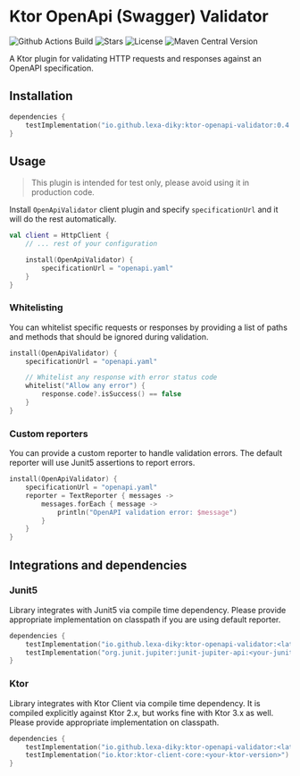 # Ktor OpenApi (Swagger) Validator

![Github Actions Build](https://img.shields.io/github/actions/workflow/status/lexa-diky/ktor-openapi-validator/build.yml)
![Stars](https://img.shields.io/github/stars/lexa-diky/ktor-openapi-validator)
![License](https://img.shields.io/github/license/lexa-diky/ktor-openapi-validator)
![Maven Central Version](https://img.shields.io/maven-central/v/io.github.lexa-diky/ktor-openapi-validator)

A Ktor plugin for validating HTTP requests and responses against an OpenAPI specification.

## Installation

```kotlin
dependencies {
    testImplementation("io.github.lexa-diky:ktor-openapi-validator:0.4.0")
}
```

## Usage

> This plugin is intended for test only, please avoid using it in production code.

Install `OpenApiValidator` client plugin and specify `specificationUrl` and it will do the rest automatically.

```kotlin
val client = HttpClient {
    // ... rest of your configuration

    install(OpenApiValidator) {
        specificationUrl = "openapi.yaml"
    }
}
```

### Whitelisting

You can whitelist specific requests or responses by providing a list of paths and methods that should be ignored during
validation.

```kotlin
install(OpenApiValidator) {
    specificationUrl = "openapi.yaml"

    // Whitelist any response with error status code
    whitelist("Allow any error") {
        response.code?.isSuccess() == false
    }
}
```

### Custom reporters

You can provide a custom reporter to handle validation errors. The default reporter will use Junit5 assertions to report
errors.

```kotlin
install(OpenApiValidator) {
    specificationUrl = "openapi.yaml"
    reporter = TextReporter { messages ->
        messages.forEach { message ->
            println("OpenAPI validation error: $message")
        }
    }
}
```

## Integrations and dependencies

### Junit5

Library integrates with Junit5 via compile time dependency.
Please provide appropriate implementation on classpath if you are using default reporter.

```kotlin
dependencies {
    testImplementation("io.github.lexa-diky:ktor-openapi-validator:<latest-version>")
    testImplementation("org.junit.jupiter:junit-jupiter-api:<your-junit-version>")
}
```

### Ktor

Library integrates with Ktor Client via compile time dependency. 
It is compiled explicitly against Ktor 2.x, but works fine with Ktor 3.x as well.
Please provide appropriate implementation on classpath.

```kotlin
dependencies {
    testImplementation("io.github.lexa-diky:ktor-openapi-validator:<latest-version>")
    testImplementation("io.ktor:ktor-client-core:<your-ktor-version>")
}
```
